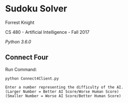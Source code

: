 Sudoku Solver
==============

Forrest Knight

CS 480 - Artificial Intelligence - Fall 2017

*Python 3.6.0*

Connect Four
------------

Run Command:

	python Connect4Client.py

	Enter a number representing the difficulty of the AI.
	(Larger Number = Better AI Score/Worse Human Score)
	(Smaller Number = Worse AI Score/Better Human Score)

